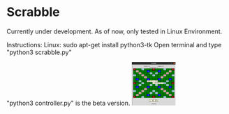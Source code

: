 # Scrabble
Currently under development.
As of now, only tested in Linux Environment.

Instructions:
Linux:
sudo apt-get install python3-tk
Open terminal and type "python3 scrabble.py"

"python3 controller.py" is the beta version.
<img src="./scrabble_screenshot.png" alt="Scrabble Demo" style="height: 100px; width:100px;"/>
